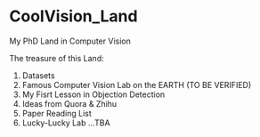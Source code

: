 # CoolVision_Land
My PhD Land in Computer Vision

The treasure of this Land:
1) Datasets 
2) Famous Computer Vision Lab on the EARTH (TO BE VERIFIED)
3) My Fisrt Lesson in Objection Detection
4) Ideas from Quora & Zhihu
5) Paper Reading List
6) Lucky-Lucky Lab
...TBA
